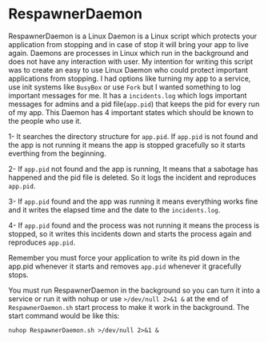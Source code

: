 # RespawnerDaemon
RespawnerDaemon is a Linux Daemon is a Linux script which protects your application from stopping and in case of stop it will bring your app to live again. Daemons are processes in Linux which run in the background and does not have any interaction with user. 
My intention for writing this script was to create an easy to use Linux Daemon who could protect important applications from stopping. I had options like turning my app to a service, use init systems like `BusyBox` or use `Fork` but I wanted something to log important messages for me. It has a `incidents.log` which logs important messages for admins and a pid file(`app.pid`) that keeps the pid for every run of my app. This Daemon has 4 important states which should be known to the people who use it. 

1-	It searches the directory structure for `app.pid`. If `app.pid` is not found and the app is not running it means the app is stopped gracefully so it starts everthing from the beginning.

2-	If `app.pid` not found and the app is running, It means that a sabotage has happened and the pid file is deleted. So it logs the incident and reproduces `app.pid`.

3-	If `app.pid` found and the app was running it means everything works fine and it writes the elapsed time and the date to the `incidents.log`.

4-	If `app.pid` found and the process was not running it means the process is stopped, so it writes this incidents down and starts the process again and reproduces `app.pid`.

Remember you must force your application to write its pid down in the app.pid whenever it starts and removes `app.pid` whenever it gracefully stops.

You must run RespawnerDaemon in the background so you can turn it into a service or run it with nohup or use `>/dev/null 2>&1 &` at the end of `RespawnerDaemon.sh` start process to make it work in the background. The start command would be like this:

`nuhop RespawnerDaemon.sh >/dev/null 2>&1 &`

